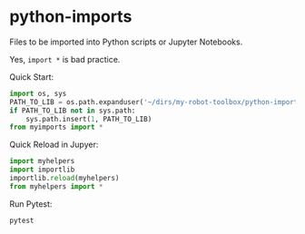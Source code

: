 # python-imports

Files to be imported into Python scripts or Jupyter Notebooks.

Yes, `import *` is bad practice.

Quick Start:
```python
import os, sys
PATH_TO_LIB = os.path.expanduser('~/dirs/my-robot-toolbox/python-imports')
if PATH_TO_LIB not in sys.path:
    sys.path.insert(1, PATH_TO_LIB)
from myimports import *
```

Quick Reload in Jupyer:
```python
import myhelpers
import importlib
importlib.reload(myhelpers)
from myhelpers import *
```

Run Pytest:
```bash
pytest
```
